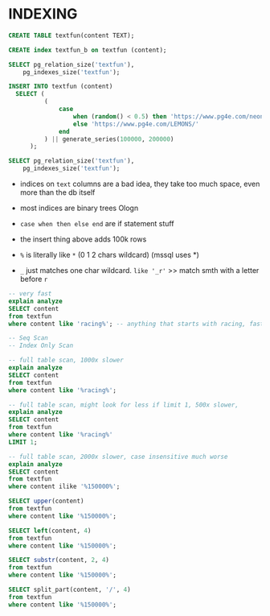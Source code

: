 # INDEXING

```sql
CREATE TABLE textfun(content TEXT);

CREATE index textfun_b on textfun (content);

SELECT pg_relation_size('textfun'),
    pg_indexes_size('textfun');

INSERT INTO textfun (content)
  SELECT (
          (
              case
                  when (random() < 0.5) then 'https://www.pg4e.com/neon/'
                  else 'https://www.pg4e.com/LEMONS/'
              end
          ) || generate_series(100000, 200000)
      );

SELECT pg_relation_size('textfun'),
    pg_indexes_size('textfun');
```

- indices on `text` columns are a bad idea, they take too much space, even more than the db itself
- most indices are binary trees Ologn
- `case when then else end` are if statement stuff
- the insert thing above adds 100k rows

- `%` is literally like `*` (0 1 2 chars wildcard) (mssql uses *)
- `_` just matches one char wildcard. `like '_r'` >> match smth with a letter before `r`

```sql
-- very fast
explain analyze
SELECT content
from textfun
where content like 'racing%'; -- anything that starts with racing, fast af

-- Seq Scan
-- Index Only Scan

-- full table scan, 1000x slower
explain analyze
SELECT content
from textfun
where content like '%racing%';

-- full table scan, might look for less if limit 1, 500x slower,
explain analyze
SELECT content
from textfun
where content like '%racing%'
LIMIT 1;

-- full table scan, 2000x slower, case insensitive much worse
explain analyze
SELECT content
from textfun
where content ilike '%150000%';

SELECT upper(content)
from textfun
where content like '%150000%';

SELECT left(content, 4)
from textfun
where content like '%150000%';

SELECT substr(content, 2, 4)
from textfun
where content like '%150000%';

SELECT split_part(content, '/', 4)
from textfun
where content like '%150000%';
```
